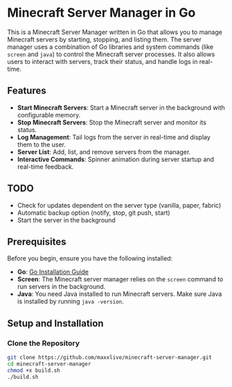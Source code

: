 # Minecraft Server Manager in Go

This is a Minecraft Server Manager written in Go that allows you to manage Minecraft servers by starting, stopping, and listing them. The server manager uses a combination of Go libraries and system commands (like `screen` and `java`) to control the Minecraft server processes. It also allows users to interact with servers, track their status, and handle logs in real-time.

## Features

- **Start Minecraft Servers**: Start a Minecraft server in the background with configurable memory.
- **Stop Minecraft Servers**: Stop the Minecraft server and monitor its status.
- **Log Management**: Tail logs from the server in real-time and display them to the user.
- **Server List**: Add, list, and remove servers from the manager.
- **Interactive Commands**: Spinner animation during server startup and real-time feedback.

## TODO
- Check for updates dependent on the server type (vanilla, paper, fabric)
- Automatic backup option (notify, stop, git push, start)
- Start the server in the background

## Prerequisites

Before you begin, ensure you have the following installed:

- **Go**: [Go Installation Guide](https://golang.org/doc/install)
- **Screen**: The Minecraft server manager relies on the `screen` command to run servers in the background.
- **Java**: You need Java installed to run Minecraft servers. Make sure Java is installed by running `java -version`.

## Setup and Installation

### Clone the Repository

```bash
git clone https://github.com/maxxlive/minecraft-server-manager.git
cd minecraft-server-manager
chmod +x build.sh
./build.sh
